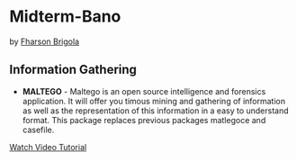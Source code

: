 # Midterm-Bano
by [Fharson Brigola](https://www.facebook.com/Fharson1822/)


## Information Gathering
* **MALTEGO** - Maltego is an open source intelligence and forensics application. It will offer you timous mining and gathering of information as well as the representation of this information in a easy to understand format. This package replaces previous packages matlegoce and casefile.

[Watch Video Tutorial](https://www.youtube.com/watch?v=kmOIhvsklv8)
